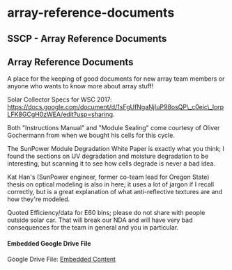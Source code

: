 # array-reference-documents

## SSCP - Array Reference Documents

## Array Reference Documents

A place for the keeping of good documents for new array team members or anyone who wants to know more about array stuff!

Solar Collector Specs for WSC 2017: https://docs.google.com/document/d/1sFgUfNgaNjIuP98osQP\_c0eic\_lorpLFK8GCgH0zWEA/edit?usp=sharing.

Both "Instructions Manual" and "Module Sealing" come courtesy of Oliver Gochermann from when we bought his cells for this cycle.&#x20;

The SunPower Module Degradation White Paper is exactly what you think; I found the sections on UV degradation and moisture degradation to be interesting, but scanning it to see how cells degrade is never a bad idea.&#x20;

Kat Han's (SunPower engineer, former co-team lead for Oregon State) thesis on optical modeling is also in here; it uses a lot of jargon if I recall correctly, but is a great explanation of what anti-reflective textures are and how they're modeled.&#x20;

Quoted Efficiency/data for E60 bins; please do not share with people outside solar car. That will break our NDA and will have very bad consequences for the team in general and you in particular.

#### Embedded Google Drive File

Google Drive File: [Embedded Content](https://drive.google.com/embeddedfolderview?id=108enOA_jXAsfhS0pOP28He-S72pb-9oN#list)
